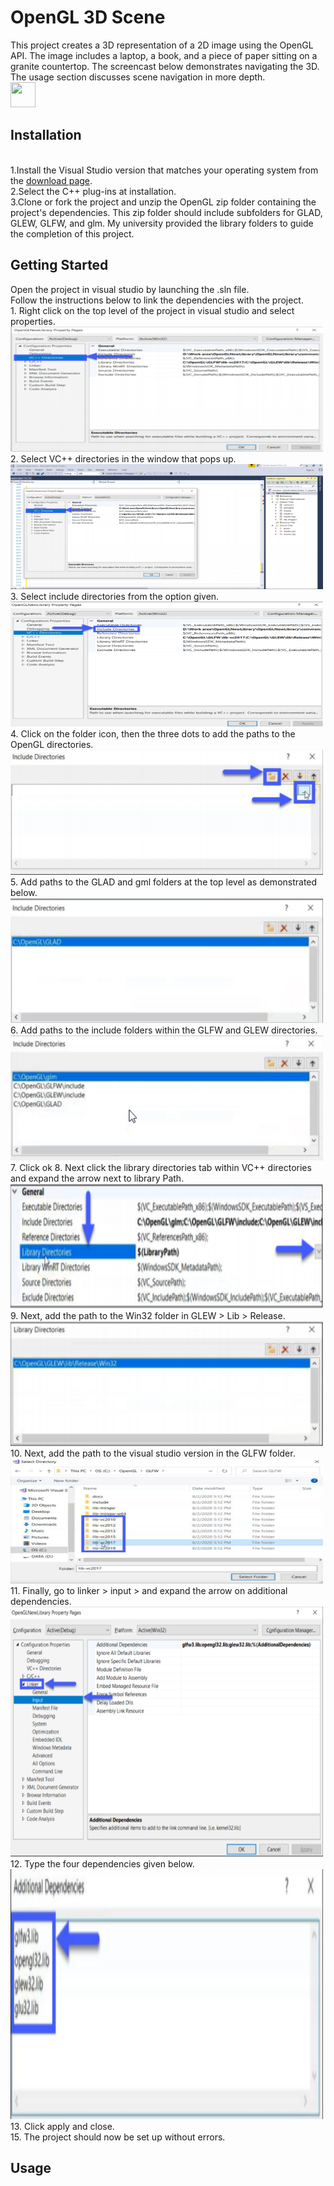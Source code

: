 # OpenGL 3D Scene

This project creates a 3D representation of a 2D image using the OpenGL API. The image includes a laptop, a book, and a piece of paper sitting on a granite countertop. The screencast below demonstrates navigating the 3D. The usage section discusses scene navigation in more depth.
</br>
<img src="README_Images/3D_Scene_Screencast" width="40" height="40" />

<h2>Installation</h2>
</br>
1.Install the Visual Studio version that matches your operating system from the <a href="https://visualstudio.microsoft.com/downloads/">download page</a>.
</br>
2.Select the C++ plug-ins at installation.
</br>
3.Clone or fork the project and unzip the OpenGL zip folder containing the project's dependencies. This zip folder should include subfolders for GLAD, GLEW, GLFW, and glm. My university provided the library folders to guide the completion of this project. 
</br>

<h2>Getting Started</h2>
Open the project in visual studio by launching the .sln file. 
</br>
Follow the instructions below to link the dependencies with the project. 
</br>
1. Right click on the top level of the project in visual studio and select properties. 
   </br>
   <img src="/README_Images/setup/setupImage1.png" alt="Step 1" width="500" height="200">
   </br>
2. Select VC++ directories in the window that pops up.
   </br>
   <img src="/README_Images/setup/setupImage2.png" alt="Step 2" width="500" height="200">
   </br>
3. Select include directories from the option given.
   </br>
   <img src="/README_Images/setup/setupImage3.png" alt="Step 3" width="500" height="200">
   </br>
4. Click on the folder icon, then the three dots to add the paths to the OpenGL directories.
   </br>
   <img src="/README_Images/setup/setupImage4.png" alt="Step 4" width="500" height="200">
   </br>
5. Add paths to the GLAD and gml folders at the top level as demonstrated below.
   </br>
   <img src="/README_Images/setup/setupImage5.png" alt="Step 5" width="500" height="200">
   </br>
6. Add paths to the include folders within the GLFW and GLEW directories.
   </br>
   <img src="/README_Images/setup/setupImage6.png" alt="Step 6" width="500" height="200">
   </br>
7. Click ok
8. Next click the library directories tab within VC++ directories and expand the arrow next to library Path.
   </br>
   <img src="/README_Images/setup/setupImage7.png" alt="Step 7" width="500" height="200">
   </br>
9. Next, add the path to the Win32 folder in GLEW > Lib > Release.
   </br>
   <img src="/README_Images/setup/setupImage8.png" alt="Step 8" width="500" height="200">
   </br>
10. Next, add the path to the visual studio version in the GLFW folder.
   </br>
   <img src="/README_Images/setup/setupImage9.png" alt="Step 9" width="500" height="200">
   </br>
11. Finally, go to linker > input > and expand the arrow on additional dependencies.
   </br>
   <img src="/README_Images/setup/setupImage10.png" alt="Step 10" width="500" height="400">
   </br>
12. Type the four dependencies given below.
   </br>
   <img src="/README_Images/setup/setupImage11.png" alt="Step 11" width="500" height="400">
   </br>
13. Click apply and close.
    </br>
15. The project should now be set up without errors. 
    </br>

<h2> Usage </h2>




